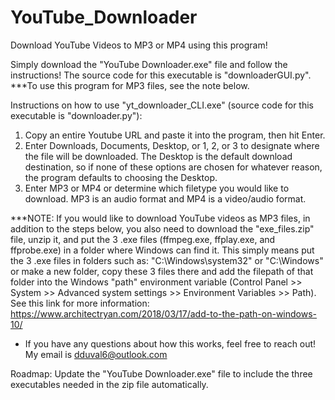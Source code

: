 # YouTube_Downloader
Download YouTube Videos to MP3 or MP4 using this program! 

Simply download the "YouTube Downloader.exe" file and follow the instructions! The source code for this executable is "downloaderGUI.py". ***To use this program for MP3 files, see the note below.

Instructions on how to use "yt_downloader_CLI.exe" (source code for this executable is "downloader.py"):
1. Copy an entire Youtube URL and paste it into the program, then hit Enter.
2. Enter Downloads, Documents, Desktop, or 1, 2, or 3 to designate where the file will be downloaded. The Desktop is the default download destination, so if none of these options are chosen for whatever reason, the program defaults to choosing the Desktop.
3. Enter MP3 or MP4 or determine which filetype you would like to download. MP3 is an audio format and MP4 is a video/audio format. 

***NOTE: If you would like to download YouTube videos as MP3 files, in addition to the steps below, you also need to download the "exe_files.zip" file, unzip it, and put the 3 .exe files (ffmpeg.exe, ffplay.exe, and ffprobe.exe) in a folder where Windows can find it. This simply means put the 3 .exe files in folders such as: "C:\Windows\system32" or "C:\Windows" or make a new folder, copy these 3 files there and add the filepath of that folder into the Windows "path" environment variable (Control Panel >> System >> Advanced system settings >> Environment Variables >> Path). See this link for more information: https://www.architectryan.com/2018/03/17/add-to-the-path-on-windows-10/

- If you have any questions about how this works, feel free to reach out! My email is dduval6@outlook.com 



Roadmap: Update the "YouTube Downloader.exe" file to include the three executables needed in the zip file automatically. 



